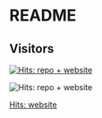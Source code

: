 # README

## Visitors

[![Hits: repo + website](https://hits.sh/thefolle.github.io.svg)](https://hits.sh/thefolle.github.io/)

![Hits: repo + website](https://counter.itjustbong.workers.dev/visit?url=thefolle.github.io&type=svg&text=hits&bgcolor=rgb(10,100,10))

[Hits: website](https://api.visitor.plantree.me/visitor-badge/pv?namespace=thefolle.github.io&key=index.html)
